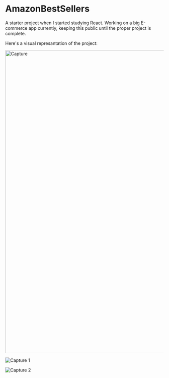 # AmazonBestSellers
A starter project when I started studying React.
Working on a big E-commerce app currently, keeping this public until the proper project is complete.

Here's a visual represantation of the project:

<img width="960" alt="Capture" src="https://github.com/Perash14/AmazonBestSellers/assets/62203954/8046672a-227a-44d4-a2c5-14a99b613078">

![Capture 1](https://github.com/Perash14/AmazonBestSellers/assets/62203954/3948b5e6-43b6-4087-9162-272468ec859c)

![Capture 2](https://github.com/Perash14/AmazonBestSellers/assets/62203954/7d90cd3f-366f-42b6-b622-a150789910e9)
